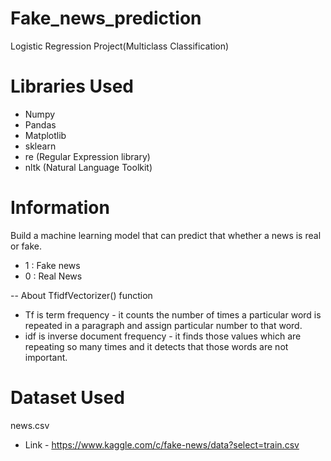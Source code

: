 # Fake_news_prediction

Logistic Regression Project(Multiclass Classification)

# Libraries Used
- Numpy
- Pandas
- Matplotlib
- sklearn
- re   (Regular Expression library)
- nltk  (Natural Language Toolkit)

# Information
Build a machine learning model that can predict that whether a news is real or fake.
- 1 : Fake news
- 0 : Real News

-- About TfidfVectorizer() function
- Tf is term frequency - it counts the number of times a particular word is repeated in a paragraph and assign particular number to that word.
- idf is inverse document frequency - it finds those values which are repeating so many times and it detects that those words are not important.

# Dataset Used 
news.csv
- Link - https://www.kaggle.com/c/fake-news/data?select=train.csv
